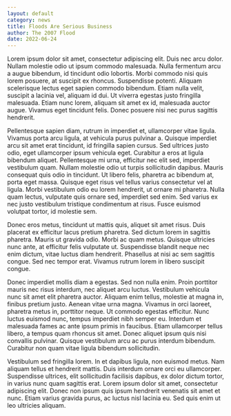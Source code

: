 ```yaml
---
layout: default
category: news
title: Floods Are Serious Business
author: The 2007 Flood
date: 2022-06-24
---
```

Lorem ipsum dolor sit amet, consectetur adipiscing elit. Duis nec arcu dolor. Nullam molestie odio ut ipsum commodo malesuada. Nulla fermentum arcu a augue bibendum, id tincidunt odio lobortis. Morbi commodo nisi quis lorem posuere, at suscipit ex rhoncus. Suspendisse potenti. Aliquam scelerisque lectus eget sapien commodo bibendum. Etiam nulla velit, suscipit a lacinia vel, aliquam id dui. Ut viverra egestas justo fringilla malesuada. Etiam nunc lorem, aliquam sit amet ex id, malesuada auctor augue. Vivamus eget tincidunt felis. Donec posuere nisi nec purus sagittis hendrerit.

Pellentesque sapien diam, rutrum in imperdiet et, ullamcorper vitae ligula. Vivamus porta arcu ligula, at vehicula purus pulvinar a. Quisque imperdiet arcu sit amet erat tincidunt, id fringilla sapien cursus. Sed ultrices justo odio, eget ullamcorper ipsum vehicula eget. Curabitur a eros at ligula bibendum aliquet. Pellentesque mi urna, efficitur nec elit sed, imperdiet vestibulum quam. Nullam molestie odio ut turpis sollicitudin dapibus. Mauris consequat quis odio in tincidunt. Ut libero felis, pharetra ac bibendum at, porta eget massa. Quisque eget risus vel tellus varius consectetur vel at ligula. Morbi vestibulum odio eu lorem hendrerit, ut ornare mi pharetra. Nulla quam lectus, vulputate quis ornare sed, imperdiet sed enim. Sed varius ex nec justo vestibulum tristique condimentum at risus. Fusce euismod volutpat tortor, id molestie sem.

Donec eros metus, tincidunt ut mattis quis, aliquet sit amet risus. Duis placerat ex efficitur lacus pretium pharetra. Sed dictum lorem in sagittis pharetra. Mauris ut gravida odio. Morbi ac quam metus. Quisque ultricies nunc ante, at efficitur felis vulputate ut. Suspendisse blandit neque nec enim dictum, vitae luctus diam hendrerit. Phasellus at nisi ac sem sagittis congue. Sed nec tempor erat. Vivamus rutrum lorem in libero suscipit congue.

Donec imperdiet mollis diam a egestas. Sed non nulla enim. Proin porttitor mauris nec risus interdum, nec aliquet arcu luctus. Vestibulum vehicula nunc sit amet elit pharetra auctor. Aliquam enim tellus, molestie at magna in, finibus pretium justo. Aenean vitae urna magna. Vivamus in orci laoreet, pharetra metus in, porttitor neque. Ut commodo egestas efficitur. Nunc luctus euismod nunc, tempus imperdiet nibh semper eu. Interdum et malesuada fames ac ante ipsum primis in faucibus. Etiam ullamcorper tellus libero, a tempus quam rhoncus sit amet. Donec aliquet ipsum quis nisi convallis pulvinar. Quisque vestibulum arcu ac purus interdum bibendum. Curabitur non quam vitae ligula bibendum sollicitudin.

Vestibulum sed fringilla lorem. In et dapibus ligula, non euismod metus. Nam aliquam tellus et hendrerit mattis. Duis interdum ornare orci eu ullamcorper. Suspendisse ultrices, elit sollicitudin facilisis dapibus, ex dolor dictum tortor, in varius nunc quam sagittis erat. Lorem ipsum dolor sit amet, consectetur adipiscing elit. Donec non ipsum quis ipsum hendrerit venenatis sit amet et nunc. Etiam varius gravida purus, ac luctus nisl lacinia eu. Sed quis enim ut leo ultricies aliquam.
